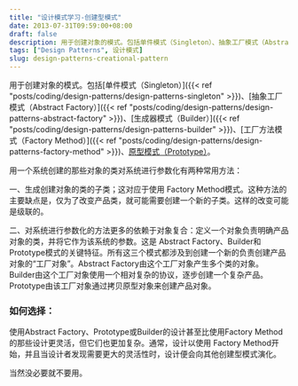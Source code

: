 ```yaml
---
title: "设计模式学习-创建型模式"
date: 2013-07-31T09:59:00+08:00
draft: false
description: 用于创建对象的模式。包括单件模式（Singleton）、抽象工厂模式（Abstract Factory）、生成器模式（Builder）、工厂方法模式（Factory Method）、原型模式（Prototype）。
tags: ["Design Patterns", 设计模式]
slug: design-patterns-creational-pattern
---
```


用于创建对象的模式。包括[单件模式（Singleton）]({{< ref "posts/coding/design-patterns/design-patterns-singleton" >}})、[抽象工厂模式（Abstract Factory）]({{< ref "posts/coding/design-patterns/design-patterns-abstract-factory" >}})、[生成器模式（Builder）]({{< ref "posts/coding/design-patterns/design-patterns-builder" >}})、[工厂方法模式（Factory Method）]({{< ref "posts/coding/design-patterns/design-patterns-factory-method" >}})、[原型模式（Prototype）](/posts/coding/design-patterns/design-patterns-prototype/)。

用一个系统创建的那些对象的类对系统进行参数化有两种常用方法：

一、生成创建对象的类的子类；这对应于使用 Factory Method模式。这种方法的主要缺点是，仅为了改变产品类，就可能需要创建一个新的子类。这样的改变可能是级联的。

二、对系统进行参数化的方法更多的依赖于对象复合：定义一个对象负责明确产品对象的类，并将它作为该系统的参数。这是 Abstract Factory、Builder和Prototype模式的关键特征。所有这三个模式都涉及到创建一个新的负责创建产品对象的“工厂对象”。Abstract Factory由这个工厂对象产生多个类的对象。 Builder由这个工厂对象使用一个相对复杂的协议，逐步创建一个复杂产品。 Prototype由该工厂对象通过拷贝原型对象来创建产品对象。

### 如何选择：

使用Abstract Factory、Prototype或Builder的设计甚至比使用Factory Method的那些设计更灵活，但它们也更加复杂。通常，设计以使用 Factory Method开始，并且当设计者发现需要更大的灵活性时，设计便会向其他创建型模式演化。

当然没必要就不要用。